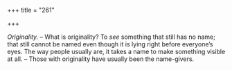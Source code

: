+++
title = "261"

+++

*Originality.* – What is originality? To *see* something that still has no name; that still cannot be named even though it is lying right before everyone’s eyes. The way people usually are, it takes a name to make something visible at all. – Those with originality have usually been the name-givers.


